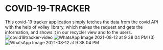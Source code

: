 # COVID-19-TRACKER
This covid-19 tracker application simply fetches the data from the covid API with the help of volley library, which makes the request and gets the information, and shows it in our recycler view and to the users.
![covid19tracker-video](https://user-images.githubusercontent.com/73985335/129246015-650c8808-c033-4f5b-9e8d-754241814d57.gif)
![WhatsApp Image 2021-08-12 at 9 38 04 PM (3)](https://user-images.githubusercontent.com/73985335/129246017-8038e0af-cf10-4a60-9022-db60a52ccd4f.jpeg)
![WhatsApp Image 2021-08-12 at 9 38 04 PM](https://user-images.githubusercontent.com/73985335/129246025-ea1abe55-9a75-4743-981b-b11a8891fc68.jpeg)
